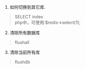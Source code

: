 1. 如何切换到其它库.
>SELECT index  
>php中，可使用:$redis->select(1);

2. 清除所有数据库
>flushall

3. 清除当前所有库
>flushdb

